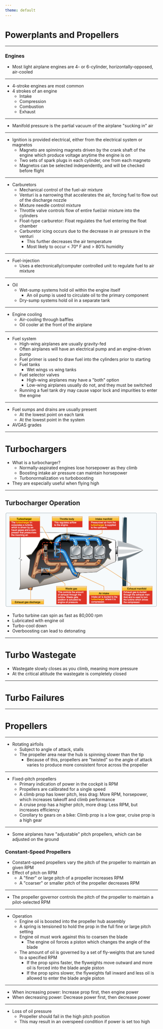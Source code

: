 ```yaml
---
theme: default
---
```


# Powerplants and Propellers

---

### Engines

- Most light airplane engines are 4- or 6-cylinder, horizontally-opposed, air-cooled

---

- 4-stroke engines are most common
- 4 strokes of an engine
  - Intake
  - Compression
  - Combustion
  - Exhaust

---

- Manifold pressure is the partial vacuum of the airplane "sucking in" air

---

- Ignition is provided electrical, either from the electrical system or magnetos
  - Magneto are spinning magnets driven by the crank shaft of the engine which produce voltage anytime the engine is on
  - Two sets of spark plugs in each cylinder, one from each magneto
  - Magnetos can be selected independently, and will be checked before flight

---

- Carburetors
  - Mechanical control of the fuel-air mixture
  - Venturi is a narrowing that accelerates the air, forcing fuel to flow out of the discharge nozzle
  - Mixture needle control mixture
  - Throttle valve controls flow of entire fuel/air mixture into the cylinders
  - Float-type carburetor: Float regulates the fuel entering the float chamber
  - Carburetor icing occurs due to the decrease in air pressure in the venturi
    - This further decreases the air temperature
    - Most likely to occur &lt; 70&deg; F and &gt; 80% humidity

---

- Fuel-injection
  - Uses a electronically/computer controlled unit to regulate fuel to air mixture

---

- Oil
  - Wet-sump systems hold oil within the engine itself
    - An oil pump is used to circulate oil to the primary component
  - Dry-sump systems hold oil in a separate tank

---

- Engine cooling
  - Air-cooling through baffles
  - Oil cooler at the front of the airplane

---

- Fuel system
  - High-wing airplanes are usually gravity-fed
  - Often airplanes will have an electrical pump and an engine-driven pump
  - Fuel primer is used to draw fuel into the cylinders prior to starting
  - Fuel tanks
    - Wet wings vs wing tanks
  - Fuel selector valves
    - High-wing airplanes may have a "both" option
    - Low-wing airplanes usually do not, and they must be switched
  - Running a fuel tank dry may cause vapor lock and impurities to enter the engine

---

- Fuel sumps and drains are usually present
  - At the lowest point on each tank
  - At the lowest point in the system
- AVGAS grades

---

# Turbochargers

- What is a turbocharger?
  - Normally-aspirated engines lose horsepower as they climb
  - Boosting intake air pressure can maintain horsepower
  - Turbonormalization vs turboboosting
- They are especially useful when flying high

---

## Turbocharger Operation

![alt text](images/image-2.png)

- Turbo turbine can spin as fast as 80,000 rpm
- Lubricated with engine oil
- Turbo-cool down
- Overboosting can lead to detonating

---

# Turbo Wastegate

- Wastegate slowly closes as you climb, meaning more pressure
- At the critical altitude the wastegate is completely closed

---

# Turbo Failures

---

# Propellers

---

- Rotating airfoils
  - Subject to angle of attack, stalls
  - The propeller area near the hub is spinning slower than the tip
    - Because of this, propellers are "twisted" so the angle of attack varies to produce more consistent force across the propeller

---

- Fixed-pitch propellers
  - Primary indication of power in the cockpit is RPM
  - Propellers are calibrated for a single speed
  - A climb prop has lower pitch, less drag: More RPM, horsepower, which increases takeoff and climb performance
  - A cruise prop has a higher pitch, more drag: Less RPM, but increases efficiency
  - Corollary to gears on a bike: Climb prop is a low gear, cruise prop is a high gear

---

- Some airplanes have "adjustable" pitch propellers, which can be adjusted on the ground

### Constant-Speed Propellers

- Constant-speed propellers vary the pitch of the propeller to maintain an given RPM
- Effect of pitch on RPM
  - A "finer" or large pitch of a propeller increases RPM
  - A "coarser" or smaller pitch of the propeller decreases RPM

---

- The propeller governor controls the pitch of the propeller to maintain a pilot-selected RPM

---

- Operation
  - Engine oil is boosted into the propeller hub assembly
  - A spring is tensioned to hold the prop in the full fine or large pitch setting
  - Engine oil must work against this to coarsen the blade
    - The engine oil forces a piston which changes the angle of the blade
  - The amount of oil is governed by a set of fly-weights that are tuned to a specified RPM
    - If the prop spins faster, the flyweights move outward and more oil is forced into the blade angle piston
    - If the prop spins slower, the flyweights fall inward and less oil is allowed to enter the blade angle piston

---

- When increasing power: Increase prop first, then engine power
- When decreasing power: Decrease power first, then decrease power

---

- Loss of oil pressure
  - Propeller should fail in the high pitch position
  - This may result in an overspeed condition if power is set too high
